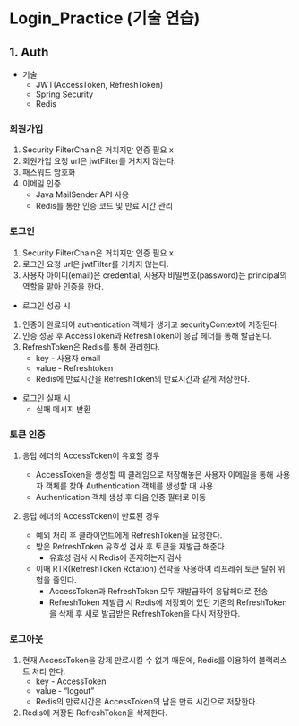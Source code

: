# Login_Practice (기술 연습)

## 1. Auth

- 기술
    - JWT(AccessToken, RefreshToken)
    - Spring Security
    - Redis

### 회원가입

1. Security FilterChain은 거치지만 인증 필요 x
2. 회원가입 요청 url은 jwtFilter를 거치지 않는다.
3. 패스워드 암호화
4. 이메일 인증
    - Java MailSender API 사용
    - Redis를 통한 인증 코드 및 만료 시간 관리

### 로그인

1. Security FilterChain은 거치지만 인증 필요 x
2. 로그인 요청 url은 jwtFilter를 거치지 않는다.
3. 사용자 아이디(email)은 credential, 사용자 비밀번호(password)는 principal의 역할을 맡아 인증을 한다.

- 로그인 성공 시
1. 인증이 완료되어 authentication 객체가 생기고 securityContext에 저장된다.
2. 인증 성공 후 AccessToken과 RefreshToken이 응답 헤더를 통해 발급된다.
3. RefreshToken은 Redis를 통해 관리한다.
    - key - 사용자 email
    - value - Refreshtoken
    - Redis에 만료시간을 RefreshToken의 만료시간과 같게 저장한다.

- 로그인 실패 시
    - 실패 메시지 반환

### 토큰 인증

1. 응답 헤더의 AccessToken이 유효할 경우
    - AccessToken을 생성할 때 클레임으로 저장해놓은 사용자 이메일을 통해 사용자 객체를 찾아 Authentication 객체를 생성할 때 사용
    - Authentication 객체 생성 후 다음 인증 필터로 이동
    
2. 응답 헤더의 AccessToken이 만료된 경우
    - 예외 처리 후 클라이언트에게 RefreshToken을 요청한다.
    - 받은 RefreshToken 유효성 검사 후 토큰을 재발급 해준다.
        - 유효성 검사 시 Redis에 존재하는지 검사
    - 이때 RTR(RefreshToken Rotation) 전략을 사용하여 리프레쉬 토큰 탈취 위험을 줄인다.
        - AccessToken과 RefreshToken 모두 재발급하여 응답헤더로 전송
        - RefreshToken 재발급 시 Redis에 저장되어 있던 기존의 RefreshToken을 삭제 후 새로 발급받은 RefreshToken을 다시 저장한다.

### 로그아웃

1. 현재 AccessToken을 강제 만료시킬 수 없기 때문에, Redis를 이용하여 블랙리스트 처리 한다.
    - key - AccessToken
    - value - “logout”
    - Redis의 만료시간은 AccessToken의 남은 만료 시간으로 저장한다.
2. Redis에 저장된 RefreshToken을 삭제한다.
